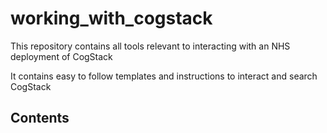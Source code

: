 # working_with_cogstack
This repository contains all tools relevant to interacting with an NHS deployment of CogStack


It contains easy to follow templates and instructions to interact and search CogStack

## Contents

